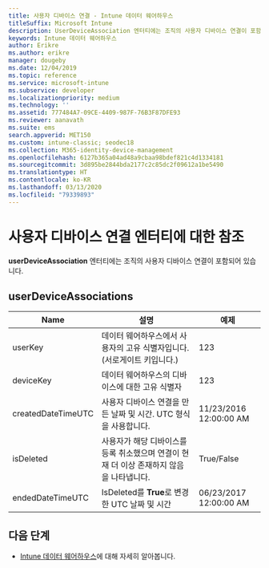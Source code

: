 ```yaml
---
title: 사용자 디바이스 연결 - Intune 데이터 웨어하우스
titleSuffix: Microsoft Intune
description: UserDeviceAssociation 엔터티에는 조직의 사용자 디바이스 연결이 포함되어 있습니다.
keywords: Intune 데이터 웨어하우스
author: Erikre
ms.author: erikre
manager: dougeby
ms.date: 12/04/2019
ms.topic: reference
ms.service: microsoft-intune
ms.subservice: developer
ms.localizationpriority: medium
ms.technology: ''
ms.assetid: 777484A7-09CE-4409-987F-76B3F87DFE93
ms.reviewer: aanavath
ms.suite: ems
search.appverid: MET150
ms.custom: intune-classic; seodec18
ms.collection: M365-identity-device-management
ms.openlocfilehash: 6127b365a04ad48a9cbaa98bdef821c4d1334181
ms.sourcegitcommit: 3d895be2844bda2177c2c85dc2f09612a1be5490
ms.translationtype: HT
ms.contentlocale: ko-KR
ms.lasthandoff: 03/13/2020
ms.locfileid: "79339893"
---
```

# <a name="reference-for-user-device-association-entity"></a>사용자 디바이스 연결 엔터티에 대한 참조

**userDeviceAssociation** 엔터티에는 조직의 사용자 디바이스 연결이 포함되어 있습니다.

## <a name="userdeviceassociations"></a>userDeviceAssociations


|        Name        |                                           설명                                            |        예제         |
|--------------------|--------------------------------------------------------------------------------------------------|------------------------|
|      userKey       |              데이터 웨어하우스에서 사용자의 고유 식별자입니다. (서로게이트 키입니다.)               |          123           |
|     deviceKey      |                      데이터 웨어하우스의 디바이스에 대한 고유 식별자                      |          123           |
| createdDateTimeUTC |           사용자 디바이스 연결을 만든 날짜 및 시간. UTC 형식을 사용합니다.           | 11/23/2016 12:00:00 AM |
|     isDeleted      | 사용자가 해당 디바이스를 등록 취소했으며 연결이 현재 더 이상 존재하지 않음을 나타냅니다. |       True/False       |
|  endedDateTimeUTC  |              IsDeleted를 <strong>True</strong>로 변경한 UTC 날짜 및 시간               | 06/23/2017 12:00:00 AM |

## <a name="next-steps"></a>다음 단계

- [Intune 데이터 웨어하우스](reports-nav-create-intune-reports.md)에 대해 자세히 알아봅니다.
